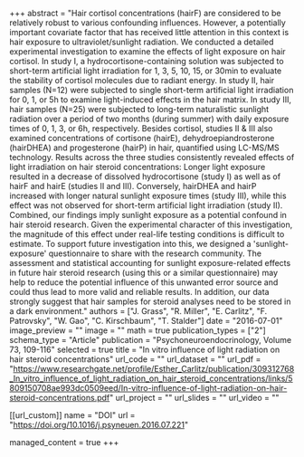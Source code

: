 +++
abstract = "Hair cortisol concentrations (hairF) are considered to be relatively robust to various confounding influences. However, a potentially important covariate factor that has received little attention in this context is hair exposure to ultraviolet/sunlight radiation. We conducted a detailed experimental investigation to examine the effects of light exposure on hair cortisol. In study I, a hydrocortisone-containing solution was subjected to short-term artificial light irradiation for 1, 3, 5, 10, 15, or 30min to evaluate the stability of cortisol molecules due to radiant energy. In study II, hair samples (N=12) were subjected to single short-term artificial light irradiation for 0, 1, or 5h to examine light-induced effects in the hair matrix. In study III, hair samples (N=25) were subjected to long-term naturalistic sunlight radiation over a period of two months (during summer) with daily exposure times of 0, 1, 3, or 6h, respectively. Besides cortisol, studies II & III also examined concentrations of cortisone (hairE), dehydroepiandrosterone (hairDHEA) and progesterone (hairP) in hair, quantified using LC-MS/MS technology. Results across the three studies consistently revealed effects of light irradiation on hair steroid concentrations: Longer light exposure resulted in a decrease of dissolved hydrocortisone (study I) as well as of hairF and hairE (studies II and III). Conversely, hairDHEA and hairP increased with longer natural sunlight exposure times (study III), while this effect was not observed for short-term artificial light irradiation (study II). Combined, our findings imply sunlight exposure as a potential confound in hair steroid research. Given the experimental character of this investigation, the magnitude of this effect under real-life testing conditions is difficult to estimate. To support future investigation into this, we designed a 'sunlight-exposure' questionnaire to share with the research community. The assessment and statistical accounting for sunlight exposure-related effects in future hair steroid research (using this or a similar questionnaire) may help to reduce the potential influence of this unwanted error source and could thus lead to more valid and reliable results. In addition, our data strongly suggest that hair samples for steroid analyses need to be stored in a dark environment."
authors = ["J. Grass", "R. Miller", "E. Carlitz", "F. Patrovsky", "W. Gao", "C. Kirschbaum", "T. Stalder"]
date = "2016-07-01"
image_preview = ""
image = ""
math = true
publication_types = ["2"]
schema_type = "Article"
publication = "Psychoneuroendocrinology, Volume 73, 109-116"
selected = true
title = "In vitro influence of light radiation on hair steroid concentrations"
url_code = ""
url_dataset = ""
url_pdf = "https://www.researchgate.net/profile/Esther_Carlitz/publication/309312768_In_vitro_influence_of_light_radiation_on_hair_steroid_concentrations/links/5809150708ae993dc0509eed/In-vitro-influence-of-light-radiation-on-hair-steroid-concentrations.pdf"
url_project = ""
url_slides = ""
url_video = ""

[[url_custom]]
name = "DOI"
url = "https://doi.org/10.1016/j.psyneuen.2016.07.221"

managed_content = true
+++
